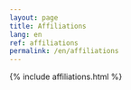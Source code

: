 ```yaml
---
layout: page
title: Affiliations
lang: en
ref: affiliations
permalink: /en/affiliations
---
```


{% include affiliations.html %}
